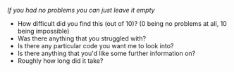 _If you had no problems you can just leave it empty_

- How difficult did you find this (out of 10)? (0 being no problems at all, 10 being impossible)
- Was there anything that you struggled with?
- Is there any particular code you want me to look into?
- Is there anything that you'd like some further information on?
- Roughly how long did it take?
